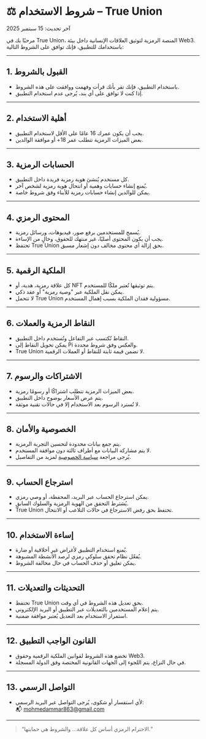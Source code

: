 # ⚖️ شروط الاستخدام – True Union

آخر تحديث: 15 سبتمبر 2025

مرحبًا بك في True Union، المنصة الرمزية لتوثيق العلاقات الإنسانية داخل بيئة Web3. باستخدامك للتطبيق، فإنك توافق على الشروط التالية:

---

## 1. القبول بالشروط

- باستخدام التطبيق، فإنك تقر بأنك قرأت وفهمت ووافقت على هذه الشروط.
- إذا كنت لا توافق على أي بند، يُرجى عدم استخدام التطبيق.

---

## 2. أهلية الاستخدام

- يجب أن يكون عمرك 16 عامًا على الأقل لاستخدام التطبيق.
- بعض الميزات الرمزية تتطلب عمر 18+ أو موافقة الوالدين.

---

## 3. الحسابات الرمزية

- كل مستخدم يُنشئ هوية رمزية فريدة داخل التطبيق.
- يُمنع إنشاء حسابات وهمية أو انتحال هوية رمزية لشخص آخر.
- يمكن للوالدين إنشاء حسابات رمزية للأبناء وفق شروط خاصة.

---

## 4. المحتوى الرمزي

- يُسمح للمستخدمين برفع صور، فيديوهات، ورسائل رمزية.
- يجب أن يكون المحتوى أصليًا، غير منتهك للحقوق، وخالٍ من الإساءة.
- تحتفظ True Union بحق إزالة أي محتوى مخالف دون إشعار مسبق.

---

## 5. الملكية الرقمية

- كل علاقة رمزية، هدية، أو NFT يتم توثيقها تُعتبر ملكًا للمستخدم.
- يمكن نقل الملكية عبر "وصية رمزية" أو عقد ذكي.
- لا تتحمل True Union مسؤولية فقدان الملكية بسبب إهمال المستخدم.

---

## 6. النقاط الرمزية والعملات

- النقاط تُكتسب عبر التفاعل وتُستخدم داخل التطبيق.
- يمكن تحويل النقاط إلى Pi والعكس وفق شروط محددة.
- True Union لا تضمن قيمة ثابتة للنقاط أو العملات الرقمية.

---

## 7. الاشتراكات والرسوم

- بعض الميزات الرمزية تتطلب اشتراكًا أو رسومًا رمزية.
- يتم عرض الأسعار بوضوح داخل التطبيق.
- لا تُسترد الرسوم بعد الاستخدام إلا في حالات تقنية موثقة.

---

## 8. الخصوصية والأمان

- يتم جمع بيانات محدودة لتحسين التجربة الرمزية.
- لا يتم مشاركة البيانات مع أطراف ثالثة دون موافقة المستخدم.
- يُرجى مراجعة [سياسة الخصوصية](./privacy-policy.md) لمزيد من التفاصيل.

---

## 9. استرجاع الحساب

- يمكن استرجاع الحساب عبر البريد، المحفظة، أو وصي رمزي.
- يُشترط التحقق من الهوية الرمزية والسلوك السابق.
- True Union تحتفظ بحق رفض الاسترجاع في حالات التلاعب أو الانتحال.

---

## 10. إساءة الاستخدام

- يُمنع استخدام التطبيق لأغراض غير أخلاقية أو ضارة.
- يُفعّل نظام تحقق سلوكي رمزي لرصد الأنشطة المشبوهة.
- يمكن تعليق أو حذف الحساب في حال مخالفة الشروط.

---

## 11. التحديثات والتعديلات

- تحتفظ True Union بحق تعديل هذه الشروط في أي وقت.
- يتم إعلام المستخدمين بالتعديلات عبر التطبيق أو البريد الإلكتروني.
- استمرار الاستخدام بعد التعديل يُعتبر موافقة ضمنية.

---

## 12. القانون الواجب التطبيق

- تخضع هذه الشروط لقوانين الملكية الرقمية وحقوق Web3.
- في حال النزاع، يتم اللجوء إلى الجهات القانونية المختصة وفق الدولة المسجلة.

---

## 13. التواصل الرسمي

- لأي استفسار أو شكوى، يُرجى التواصل عبر البريد الرسمي:  
  📬 mohmedammar863@gmail.com

---

> “الاحترام الرمزي أساس كل علاقة… والشروط هي حمايتها.”
